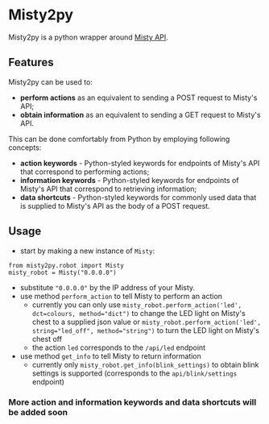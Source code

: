 # Misty2py
Misty2py is a python wrapper around [Misty API](https://docs.mistyrobotics.com/misty-ii/rest-api/api-reference/ "Misty Robotics REST API").

## Features
Misty2py can be used to:
- **perform actions** as an equivalent to sending a POST request to Misty's API;
- **obtain information** as an equivalent to sending a GET request to Misty's API.

This can be done comfortably from Python by employing following concepts:
- **action keywords** - Python-styled keywords for endpoints of Misty's API that correspond to performing actions;
- **information keywords** - Python-styled keywords for endpoints of Misty's API that correspond to retrieving information;
- **data shortcuts** - Python-styled keywords for commonly used data that is supplied to Misty's API as the body of a POST request.

## Usage
- start by making a new instance of `Misty`:
```
from misty2py.robot import Misty
misty_robot = Misty("0.0.0.0")
```
- substitute `"0.0.0.0"` by the IP address of your Misty.
- use method `perform_action` to tell Misty to perform an action
    - currently you can only use `misty_robot.perform_action('led', dct=colours, method="dict")` to change the LED light on Misty's chest to a supplied json value or `misty_robot.perform_action('led', string="led_off", method="string")` to turn the LED light on Misty's chest off
    - the action `led` corresponds to the `/api/led` endpoint
- use method `get_info` to tell Misty to return information
    - currently only `misty_robot.get_info(blink_settings)` to obtain blink settings is supported (corresponds to the `api/blink/settings` endpoint)
    
### More action and information keywords and data shortcuts will be added soon
